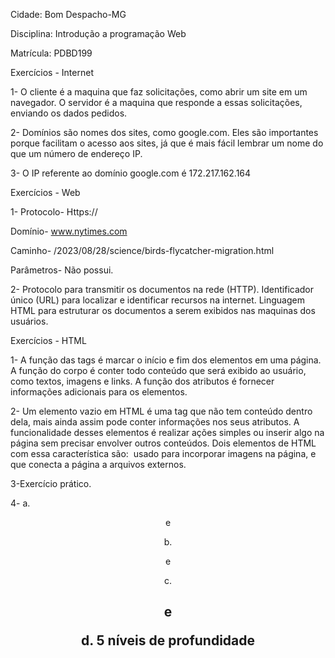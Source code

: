 Cidade: Bom Despacho-MG

Disciplina: Introdução a programação Web 

Matrícula: PDBD199



Exercícios - Internet

1- O cliente é a maquina que faz solicitações, como abrir um site em um navegador. O servidor é a maquina que responde a essas solicitações, enviando os dados pedidos.


2- Domínios são nomes dos sites, como google.com. Eles são importantes porque facilitam o acesso aos sites, já que é mais fácil lembrar um nome do que um número de endereço IP.


3- O IP referente ao domínio google.com é 172.217.162.164



Exercícios - Web

1- Protocolo- Https://

Domínio- www.nytimes.com

Caminho- /2023/08/28/science/birds-flycatcher-migration.html

Parâmetros- Não possui.



2- Protocolo para transmitir os documentos na rede (HTTP).
Identificador único (URL) para localizar e identificar recursos na internet.
Linguagem HTML para estruturar os documentos a serem exibidos nas maquinas dos usuários.



Exercícios - HTML

1- A função das tags é marcar o início e fim dos elementos em uma página.
A função do corpo é conter todo conteúdo que será exibido ao usuário, como textos, imagens e links.
A função dos atributos é fornecer informações adicionais para os elementos.  



2- Um elemento vazio em HTML é uma tag que não tem conteúdo dentro dela, mais ainda assim pode conter informações nos seus atributos. A funcionalidade desses elementos é realizar ações simples ou inserir algo na página sem precisar envolver outros conteúdos. Dois elementos de HTML com essa característica são: <img> usado para incorporar imagens na página, e <link> que conecta a página a arquivos externos.



3-Exercício prático.


4- a. <header> e <footer>

b. <nav> <header> <body> e <html>

c. <h1> e <nav> 

d. 5 níveis de profundidade
